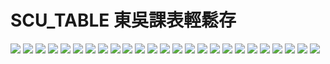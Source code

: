 # SCU_TABLE 東吳課表輕鬆存
![](https://github.com/wutiger555/react-native-neighborhood-app/blob/main/sildes/Slide1.jpeg)
![](https://github.com/wutiger555/react-native-neighborhood-app/blob/main/sildes/Slide2.jpeg)
![](https://github.com/wutiger555/react-native-neighborhood-app/blob/main/sildes/Slide3.jpeg)
![](https://github.com/wutiger555/react-native-neighborhood-app/blob/main/sildes/Slide4.jpeg)
![](https://github.com/wutiger555/react-native-neighborhood-app/blob/main/sildes/Slide5.jpeg)
![](https://github.com/wutiger555/react-native-neighborhood-app/blob/main/sildes/Slide6.jpeg)
![](https://github.com/wutiger555/react-native-neighborhood-app/blob/main/sildes/Slide7.jpeg)
![](https://github.com/wutiger555/react-native-neighborhood-app/blob/main/sildes/Slide8.jpeg)
![](https://github.com/wutiger555/react-native-neighborhood-app/blob/main/sildes/Slide9.jpeg)
![](https://github.com/wutiger555/react-native-neighborhood-app/blob/main/sildes/Slide10.jpeg)
![](https://github.com/wutiger555/react-native-neighborhood-app/blob/main/sildes/Slide11.jpeg)
![](https://github.com/wutiger555/react-native-neighborhood-app/blob/main/sildes/Slide12.jpeg)
![](https://github.com/wutiger555/react-native-neighborhood-app/blob/main/sildes/Slide13.jpeg)
![](https://github.com/wutiger555/react-native-neighborhood-app/blob/main/sildes/Slide14.jpeg)
![](https://github.com/wutiger555/react-native-neighborhood-app/blob/main/sildes/Slide15.jpeg)
![](https://github.com/wutiger555/react-native-neighborhood-app/blob/main/sildes/Slide16.jpeg)
![](https://github.com/wutiger555/react-native-neighborhood-app/blob/main/sildes/Slide17.jpeg)
![](https://github.com/wutiger555/react-native-neighborhood-app/blob/main/sildes/Slide18.jpeg)
![](https://github.com/wutiger555/react-native-neighborhood-app/blob/main/sildes/Slide19.jpeg)
![](https://github.com/wutiger555/react-native-neighborhood-app/blob/main/sildes/Slide20.jpeg)
![](https://github.com/wutiger555/react-native-neighborhood-app/blob/main/sildes/Slide21.jpeg)
![](https://github.com/wutiger555/react-native-neighborhood-app/blob/main/sildes/Slide22.jpeg)
![](https://github.com/wutiger555/react-native-neighborhood-app/blob/main/sildes/Slide23.jpeg)
![](https://github.com/wutiger555/react-native-neighborhood-app/blob/main/sildes/Slide24.jpeg)
![](https://github.com/wutiger555/react-native-neighborhood-app/blob/main/sildes/Slide25.jpeg)